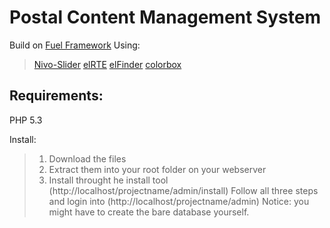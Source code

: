 Postal Content Management System
====================

Build on [Fuel Framework](https://github.com/fuel/fuel)
Using:
> [Nivo-Slider](https://github.com/gilbitron/Nivo-Slider)
> [elRTE](https://github.com/Studio-42/elRTE)
> [elFinder](https://github.com/Studio-42/elFinder)
> [colorbox](https://github.com/jackmoore/colorbox)

Requirements:
---------------------
PHP 5.3

Install:
> 1. Download the files
> 2. Extract them into your root folder on your webserver
> 3. Install throught he install tool (http://localhost/projectname/admin/install)
>    Follow all three steps and login into (http://localhost/projectname/admin)
>    Notice: you might have to create the bare database yourself.